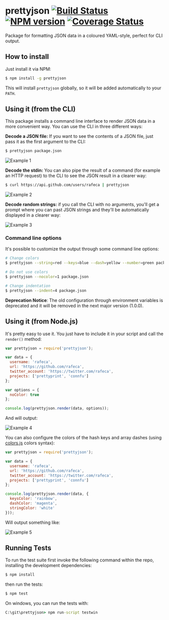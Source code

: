 # prettyjson [![Build Status](https://secure.travis-ci.org/rafeca/prettyjson.png)](http://travis-ci.org/rafeca/prettyjson) [![NPM version](https://badge.fury.io/js/prettyjson.png)](http://badge.fury.io/js/prettyjson) [![Coverage Status](https://coveralls.io/repos/rafeca/prettyjson/badge.png?branch=master)](https://coveralls.io/r/rafeca/prettyjson?branch=master)

Package for formatting JSON data in a coloured YAML-style, perfect for CLI output.

## How to install

Just install it via NPM:

```bash
$ npm install -g prettyjson
```

This will install `prettyjson` globally, so it will be added automatically
to your `PATH`.

## Using it (from the CLI)

This package installs a command line interface to render JSON data in a more
convenient way. You can use the CLI in three different ways:

**Decode a JSON file:** If you want to see the contents of a JSON file, just pass
it as the first argument to the CLI:

```bash
$ prettyjson package.json
```

![Example 1](https://raw.github.com/rafeca/prettyjson/master/images/example3.png)

**Decode the stdin:** You can also pipe the result of a command (for example an
HTTP request) to the CLI to see the JSON result in a clearer way:

```bash
$ curl https://api.github.com/users/rafeca | prettyjson
```

![Example 2](https://raw.github.com/rafeca/prettyjson/master/images/example4.png)

**Decode random strings:** if you call the CLI with no arguments, you'll get a
prompt where you can past JSON strings and they'll be automatically displayed in a clearer way:

![Example 3](https://raw.github.com/rafeca/prettyjson/master/images/example5.png)

### Command line options

It's possible to customize the output through some command line options:

```bash
# Change colors
$ prettyjson --string=red --keys=blue --dash=yellow --number=green package.json

# Do not use colors
$ prettyjson --nocolor=1 package.json

# Change indentation
$ prettyjson --indent=4 package.json
```

**Deprecation Notice**: The old configuration through environment variables is
deprecated and it will be removed in the next major version (1.0.0).

## Using it (from Node.js)

It's pretty easy to use it. You just have to include it in your script and call
the `render()` method:

```javascript
var prettyjson = require('prettyjson');

var data = {
  username: 'rafeca',
  url: 'https://github.com/rafeca',
  twitter_account: 'https://twitter.com/rafeca',
  projects: ['prettyprint', 'connfu']
};

var options = {
  noColor: true
};

console.log(prettyjson.render(data, options));
```

And will output:

![Example 4](https://raw.github.com/rafeca/prettyjson/master/images/example1.png)

You can also configure the colors of the hash keys and array dashes
(using [colors.js](https://github.com/Marak/colors.js) colors syntax):

```javascript
var prettyjson = require('prettyjson');

var data = {
  username: 'rafeca',
  url: 'https://github.com/rafeca',
  twitter_account: 'https://twitter.com/rafeca',
  projects: ['prettyprint', 'connfu']
};

console.log(prettyjson.render(data, {
  keysColor: 'rainbow',
  dashColor: 'magenta',
  stringColor: 'white'
}));
```

Will output something like:

![Example 5](https://raw.github.com/rafeca/prettyjson/master/images/example2.png)

## Running Tests

To run the test suite first invoke the following command within the repo,
installing the development dependencies:

```bash
$ npm install
```

then run the tests:

```bash
$ npm test
```

On windows, you can run the tests with:

```cmd
C:\git\prettyjson> npm run-script testwin
```
